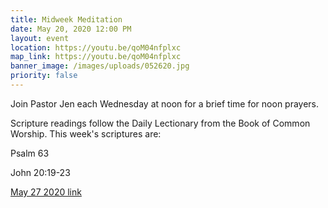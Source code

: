 ```yaml
---
title: Midweek Meditation
date: May 20, 2020 12:00 PM
layout: event
location: https://youtu.be/qoM04nfplxc
map_link: https://youtu.be/qoM04nfplxc
banner_image: /images/uploads/052620.jpg
priority: false
---
```

Join Pastor Jen each Wednesday at noon for a brief time for noon prayers.

Scripture readings follow the Daily Lectionary from the Book of Common Worship. This week's scriptures are:

Psalm 63

John 20:19-23

[May 27 2020 link](https://youtu.be/qoM04nfplxc)